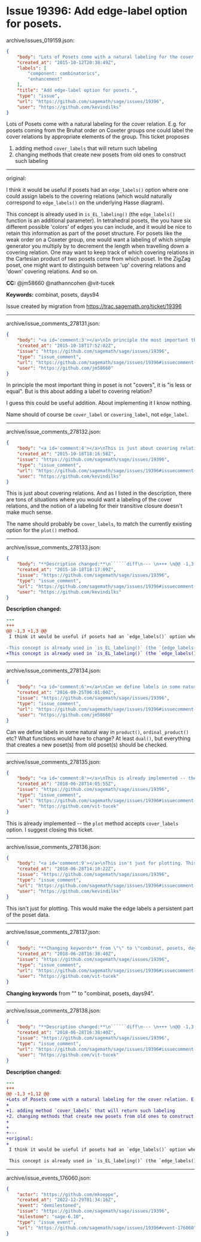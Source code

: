 # Issue 19396: Add edge-label option for posets.

archive/issues_019159.json:
```json
{
    "body": "Lots of Posets come with a natural labeling for the cover relation. E.g. for posets coming from the Bruhat order on Coxeter groups one could label the cover relations by appropriate elements of the group. This ticket proposes \n\n1. adding method `cover_labels` that will return such labeling\n2. changing methods that create new posets from old ones to construct such labeling\n\n\n---\noriginal:\n\nI think it would be useful if posets had an `edge_labels()` option where one could assign labels to the covering relations (which would naturally correspond to `edge_labels()` on the underlying Hasse diagram).\n\nThis concept is already used in `is_EL_labeling()` (the `edge_labels()` function is an additional parameter). In tetrahedral posets, the you have six different possible 'colors' of edges you can include, and it would be nice to retain this information as part of the poset structure. For posets like the weak order on a Coxeter group, one would want a labeling of which simple generator you multiply by to decrement the length when travelling down a covering relation. One may want to keep track of which covering relations in the Cartesian product of two posets come from which poset. In the ZigZag poset, one might want to distinguish between 'up' covering relations and 'down' covering relations. And so on.\n\n**CC:**  @jm58660 @nathanncohen @vit-tucek\n\n**Keywords:** combinat, posets, days94\n\nIssue created by migration from https://trac.sagemath.org/ticket/19396\n\n",
    "created_at": "2015-10-12T20:38:49Z",
    "labels": [
        "component: combinatorics",
        "enhancement"
    ],
    "title": "Add edge-label option for posets.",
    "type": "issue",
    "url": "https://github.com/sagemath/sage/issues/19396",
    "user": "https://github.com/kevindilks"
}
```
Lots of Posets come with a natural labeling for the cover relation. E.g. for posets coming from the Bruhat order on Coxeter groups one could label the cover relations by appropriate elements of the group. This ticket proposes 

1. adding method `cover_labels` that will return such labeling
2. changing methods that create new posets from old ones to construct such labeling


---
original:

I think it would be useful if posets had an `edge_labels()` option where one could assign labels to the covering relations (which would naturally correspond to `edge_labels()` on the underlying Hasse diagram).

This concept is already used in `is_EL_labeling()` (the `edge_labels()` function is an additional parameter). In tetrahedral posets, the you have six different possible 'colors' of edges you can include, and it would be nice to retain this information as part of the poset structure. For posets like the weak order on a Coxeter group, one would want a labeling of which simple generator you multiply by to decrement the length when travelling down a covering relation. One may want to keep track of which covering relations in the Cartesian product of two posets come from which poset. In the ZigZag poset, one might want to distinguish between 'up' covering relations and 'down' covering relations. And so on.

**CC:**  @jm58660 @nathanncohen @vit-tucek

**Keywords:** combinat, posets, days94

Issue created by migration from https://trac.sagemath.org/ticket/19396





---

archive/issue_comments_278131.json:
```json
{
    "body": "<a id='comment:3'></a>\nIn principle the most important thing in poset is not \"covers\", it is \"is less or equal\". But is this about adding a label to covering relation?\n\nI guess this could be useful addition. About implementing it I know nothing.\n\nName should of course be `cover_label` or `covering_label`, not `edge_label`.",
    "created_at": "2015-10-18T17:52:02Z",
    "issue": "https://github.com/sagemath/sage/issues/19396",
    "type": "issue_comment",
    "url": "https://github.com/sagemath/sage/issues/19396#issuecomment-278131",
    "user": "https://github.com/jm58660"
}
```

<a id='comment:3'></a>
In principle the most important thing in poset is not "covers", it is "is less or equal". But is this about adding a label to covering relation?

I guess this could be useful addition. About implementing it I know nothing.

Name should of course be `cover_label` or `covering_label`, not `edge_label`.



---

archive/issue_comments_278132.json:
```json
{
    "body": "<a id='comment:4'></a>\nThis is just about covering relations. And as I listed in the description, there are tons of situations where you would want a labeling of the cover relations, and the notion of a labeling for their transitive closure doesn't make much sense.\n\nThe name should probably be `cover_labels`, to match the currently existing option for the `plot()` method.",
    "created_at": "2015-10-18T18:16:58Z",
    "issue": "https://github.com/sagemath/sage/issues/19396",
    "type": "issue_comment",
    "url": "https://github.com/sagemath/sage/issues/19396#issuecomment-278132",
    "user": "https://github.com/kevindilks"
}
```

<a id='comment:4'></a>
This is just about covering relations. And as I listed in the description, there are tons of situations where you would want a labeling of the cover relations, and the notion of a labeling for their transitive closure doesn't make much sense.

The name should probably be `cover_labels`, to match the currently existing option for the `plot()` method.



---

archive/issue_comments_278133.json:
```json
{
    "body": "**Description changed:**\n``````diff\n--- \n+++ \n@@ -1,3 +1,3 @@\n I think it would be useful if posets had an `edge_labels()` option where one could assign labels to the covering relations (which would naturally correspond to `edge_labels()` on the underlying Hasse diagram).\n \n-This concept is already used in `is_EL_labeling()` (the `{edge_labels()` function is an additional parameter). In tetrahedral posets, the you have six different possible 'colors' of edges you can include, and it would be nice to retain this information as part of the poset structure. For posets like the weak order on a Coxeter group, one would want a labeling of which simple generator you multiply by to decrement the length when travelling down a covering relation. One may want to keep track of which covering relations in the Cartesian product of two posets come from which poset. In the ZigZag poset, one might want to distinguish between 'up' covering relations and 'down' covering relations. And so on.\n+This concept is already used in `is_EL_labeling()` (the `edge_labels()` function is an additional parameter). In tetrahedral posets, the you have six different possible 'colors' of edges you can include, and it would be nice to retain this information as part of the poset structure. For posets like the weak order on a Coxeter group, one would want a labeling of which simple generator you multiply by to decrement the length when travelling down a covering relation. One may want to keep track of which covering relations in the Cartesian product of two posets come from which poset. In the ZigZag poset, one might want to distinguish between 'up' covering relations and 'down' covering relations. And so on.\n``````\n",
    "created_at": "2015-10-18T18:17:09Z",
    "issue": "https://github.com/sagemath/sage/issues/19396",
    "type": "issue_comment",
    "url": "https://github.com/sagemath/sage/issues/19396#issuecomment-278133",
    "user": "https://github.com/kevindilks"
}
```

**Description changed:**
``````diff
--- 
+++ 
@@ -1,3 +1,3 @@
 I think it would be useful if posets had an `edge_labels()` option where one could assign labels to the covering relations (which would naturally correspond to `edge_labels()` on the underlying Hasse diagram).
 
-This concept is already used in `is_EL_labeling()` (the `{edge_labels()` function is an additional parameter). In tetrahedral posets, the you have six different possible 'colors' of edges you can include, and it would be nice to retain this information as part of the poset structure. For posets like the weak order on a Coxeter group, one would want a labeling of which simple generator you multiply by to decrement the length when travelling down a covering relation. One may want to keep track of which covering relations in the Cartesian product of two posets come from which poset. In the ZigZag poset, one might want to distinguish between 'up' covering relations and 'down' covering relations. And so on.
+This concept is already used in `is_EL_labeling()` (the `edge_labels()` function is an additional parameter). In tetrahedral posets, the you have six different possible 'colors' of edges you can include, and it would be nice to retain this information as part of the poset structure. For posets like the weak order on a Coxeter group, one would want a labeling of which simple generator you multiply by to decrement the length when travelling down a covering relation. One may want to keep track of which covering relations in the Cartesian product of two posets come from which poset. In the ZigZag poset, one might want to distinguish between 'up' covering relations and 'down' covering relations. And so on.
``````




---

archive/issue_comments_278134.json:
```json
{
    "body": "<a id='comment:6'></a>\nCan we define labels in some natural way in `product()`, `ordinal_product()` etc? What functions would have to change? At least `dual()`, but everything that creates a new poset(s) from old poset(s) should be checked.",
    "created_at": "2016-09-25T06:01:00Z",
    "issue": "https://github.com/sagemath/sage/issues/19396",
    "type": "issue_comment",
    "url": "https://github.com/sagemath/sage/issues/19396#issuecomment-278134",
    "user": "https://github.com/jm58660"
}
```

<a id='comment:6'></a>
Can we define labels in some natural way in `product()`, `ordinal_product()` etc? What functions would have to change? At least `dual()`, but everything that creates a new poset(s) from old poset(s) should be checked.



---

archive/issue_comments_278135.json:
```json
{
    "body": "<a id='comment:8'></a>\nThis is already implemented -- the `plot` method accepts `cover_labels` option. I suggest closing this ticket.",
    "created_at": "2018-06-28T14:05:55Z",
    "issue": "https://github.com/sagemath/sage/issues/19396",
    "type": "issue_comment",
    "url": "https://github.com/sagemath/sage/issues/19396#issuecomment-278135",
    "user": "https://github.com/vit-tucek"
}
```

<a id='comment:8'></a>
This is already implemented -- the `plot` method accepts `cover_labels` option. I suggest closing this ticket.



---

archive/issue_comments_278136.json:
```json
{
    "body": "<a id='comment:9'></a>\nThis isn't just for plotting. This would make the edge labels a persistent part of the poset data.",
    "created_at": "2018-06-28T14:10:22Z",
    "issue": "https://github.com/sagemath/sage/issues/19396",
    "type": "issue_comment",
    "url": "https://github.com/sagemath/sage/issues/19396#issuecomment-278136",
    "user": "https://github.com/kevindilks"
}
```

<a id='comment:9'></a>
This isn't just for plotting. This would make the edge labels a persistent part of the poset data.



---

archive/issue_comments_278137.json:
```json
{
    "body": "**Changing keywords** from \"\" to \"combinat, posets, days94\".",
    "created_at": "2018-06-28T16:38:40Z",
    "issue": "https://github.com/sagemath/sage/issues/19396",
    "type": "issue_comment",
    "url": "https://github.com/sagemath/sage/issues/19396#issuecomment-278137",
    "user": "https://github.com/vit-tucek"
}
```

**Changing keywords** from "" to "combinat, posets, days94".



---

archive/issue_comments_278138.json:
```json
{
    "body": "**Description changed:**\n``````diff\n--- \n+++ \n@@ -1,3 +1,12 @@\n+Lots of Posets come with a natural labeling for the cover relation. E.g. for posets coming from the Bruhat order on Coxeter groups one could label the cover relations by appropriate elements of the group. This ticket proposes \n+\n+1. adding method `cover_labels` that will return such labeling\n+2. changing methods that create new posets from old ones to construct such labeling\n+\n+\n+---\n+original:\n+\n I think it would be useful if posets had an `edge_labels()` option where one could assign labels to the covering relations (which would naturally correspond to `edge_labels()` on the underlying Hasse diagram).\n \n This concept is already used in `is_EL_labeling()` (the `edge_labels()` function is an additional parameter). In tetrahedral posets, the you have six different possible 'colors' of edges you can include, and it would be nice to retain this information as part of the poset structure. For posets like the weak order on a Coxeter group, one would want a labeling of which simple generator you multiply by to decrement the length when travelling down a covering relation. One may want to keep track of which covering relations in the Cartesian product of two posets come from which poset. In the ZigZag poset, one might want to distinguish between 'up' covering relations and 'down' covering relations. And so on.\n``````\n",
    "created_at": "2018-06-28T16:38:40Z",
    "issue": "https://github.com/sagemath/sage/issues/19396",
    "type": "issue_comment",
    "url": "https://github.com/sagemath/sage/issues/19396#issuecomment-278138",
    "user": "https://github.com/vit-tucek"
}
```

**Description changed:**
``````diff
--- 
+++ 
@@ -1,3 +1,12 @@
+Lots of Posets come with a natural labeling for the cover relation. E.g. for posets coming from the Bruhat order on Coxeter groups one could label the cover relations by appropriate elements of the group. This ticket proposes 
+
+1. adding method `cover_labels` that will return such labeling
+2. changing methods that create new posets from old ones to construct such labeling
+
+
+---
+original:
+
 I think it would be useful if posets had an `edge_labels()` option where one could assign labels to the covering relations (which would naturally correspond to `edge_labels()` on the underlying Hasse diagram).
 
 This concept is already used in `is_EL_labeling()` (the `edge_labels()` function is an additional parameter). In tetrahedral posets, the you have six different possible 'colors' of edges you can include, and it would be nice to retain this information as part of the poset structure. For posets like the weak order on a Coxeter group, one would want a labeling of which simple generator you multiply by to decrement the length when travelling down a covering relation. One may want to keep track of which covering relations in the Cartesian product of two posets come from which poset. In the ZigZag poset, one might want to distinguish between 'up' covering relations and 'down' covering relations. And so on.
``````




---

archive/issue_events_176060.json:
```json
{
    "actor": "https://github.com/mkoeppe",
    "created_at": "2022-12-29T01:34:16Z",
    "event": "demilestoned",
    "issue": "https://github.com/sagemath/sage/issues/19396",
    "milestone": "sage-6.10",
    "type": "issue_event",
    "url": "https://github.com/sagemath/sage/issues/19396#event-176060"
}
```
